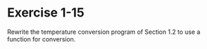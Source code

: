 # Exercise 1-15

Rewrite the temperature conversion program of Section 1.2 to use a function for conversion.
